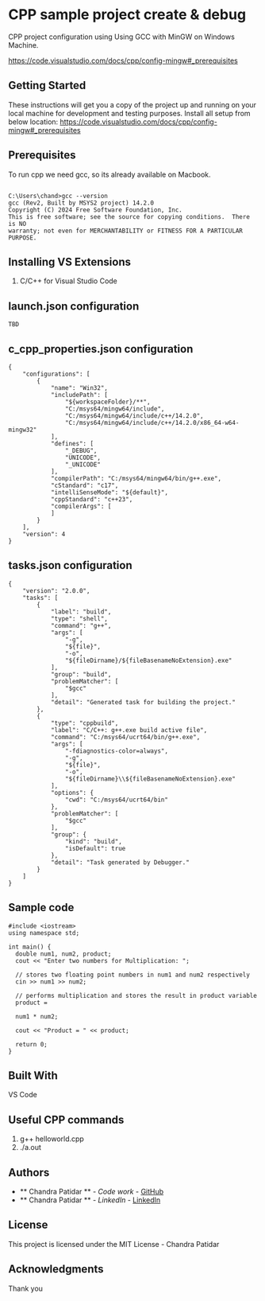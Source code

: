 # CPP sample project create & debug

CPP project configuration using Using GCC with MinGW on Windows Machine. 

https://code.visualstudio.com/docs/cpp/config-mingw#_prerequisites

## Getting Started

These instructions will get you a copy of the project up and running on your local machine for development and testing purposes.
Install all setup from below location:
https://code.visualstudio.com/docs/cpp/config-mingw#_prerequisites


## Prerequisites

To run cpp we need gcc, so its already available on Macbook.

```

C:\Users\chand>gcc --version
gcc (Rev2, Built by MSYS2 project) 14.2.0
Copyright (C) 2024 Free Software Foundation, Inc.
This is free software; see the source for copying conditions.  There is NO
warranty; not even for MERCHANTABILITY or FITNESS FOR A PARTICULAR PURPOSE.

```

## Installing VS Extensions

1. C/C++ for Visual Studio Code

## launch.json configuration

```
TBD
```

## c_cpp_properties.json configuration

```
{
    "configurations": [
        {
            "name": "Win32",
            "includePath": [
                "${workspaceFolder}/**",
                "C:/msys64/mingw64/include",
                "C:/msys64/mingw64/include/c++/14.2.0",
                "C:/msys64/mingw64/include/c++/14.2.0/x86_64-w64-mingw32"
            ],
            "defines": [
                "_DEBUG",
                "UNICODE",
                "_UNICODE"
            ],
            "compilerPath": "C:/msys64/mingw64/bin/g++.exe",
            "cStandard": "c17",
            "intelliSenseMode": "${default}",
            "cppStandard": "c++23",
            "compilerArgs": [
            ]
        }
    ],
    "version": 4
}

```


## tasks.json configuration

```
{
    "version": "2.0.0",
    "tasks": [
        {
            "label": "build",
            "type": "shell",
            "command": "g++",
            "args": [
                "-g",
                "${file}",
                "-o",
                "${fileDirname}/${fileBasenameNoExtension}.exe"
            ],
            "group": "build",
            "problemMatcher": [
                "$gcc"
            ],
            "detail": "Generated task for building the project."
        },
        {
            "type": "cppbuild",
            "label": "C/C++: g++.exe build active file",
            "command": "C:/msys64/ucrt64/bin/g++.exe",
            "args": [
                "-fdiagnostics-color=always",
                "-g",
                "${file}",
                "-o",
                "${fileDirname}\\${fileBasenameNoExtension}.exe"
            ],
            "options": {
                "cwd": "C:/msys64/ucrt64/bin"
            },
            "problemMatcher": [
                "$gcc"
            ],
            "group": {
                "kind": "build",
                "isDefault": true
            },
            "detail": "Task generated by Debugger."
        }
    ]
}

```

## Sample code

```
#include <iostream>
using namespace std;

int main() {
  double num1, num2, product;
  cout << "Enter two numbers for Multiplication: ";

  // stores two floating point numbers in num1 and num2 respectively
  cin >> num1 >> num2;
 
  // performs multiplication and stores the result in product variable
  product = 
  
  num1 * num2;  

  cout << "Product = " << product;    
    
  return 0;
}

```
## Built With

VS Code

## Useful CPP commands

1. g++ helloworld.cpp
2. ./a.out

## Authors

* ** Chandra Patidar ** - *Code work* - [GitHub](https://github.com/PatidarChandrashekhar/)
* ** Chandra Patidar ** - *LinkedIn* - [LinkedIn](https://www.linkedin.com/in/chandrashekharpatidar/)


## License

This project is licensed under the MIT License - Chandra Patidar

## Acknowledgments
Thank you
